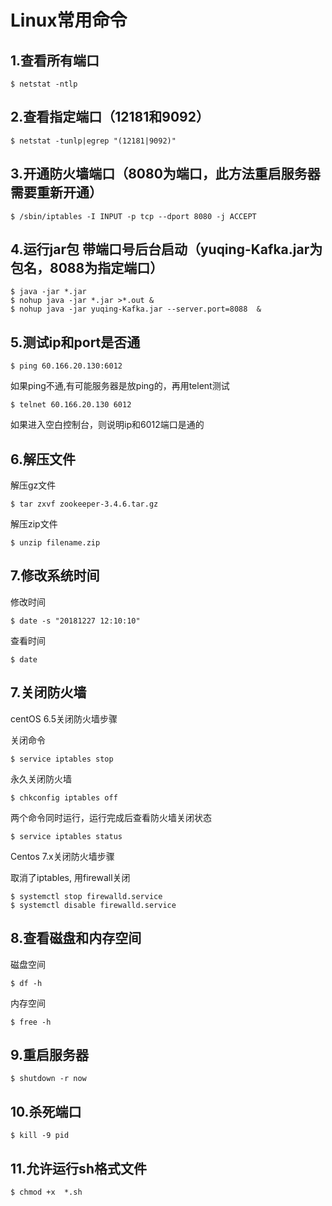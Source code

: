 # Linux常用命令
## 1.查看所有端口
```
$ netstat -ntlp
```
## 2.查看指定端口（12181和9092）
```
$ netstat -tunlp|egrep "(12181|9092)"
```
## 3.开通防火墙端口（8080为端口，此方法重启服务器需要重新开通）
```
$ /sbin/iptables -I INPUT -p tcp --dport 8080 -j ACCEPT
```
## 4.运行jar包 带端口号后台启动（yuqing-Kafka.jar为包名，8088为指定端口）
```
$ java -jar *.jar
$ nohup java -jar *.jar >*.out &
$ nohup java -jar yuqing-Kafka.jar --server.port=8088  &
```
## 5.测试ip和port是否通
```
$ ping 60.166.20.130:6012
```
如果ping不通,有可能服务器是放ping的，再用telent测试
```
$ telnet 60.166.20.130 6012
```
如果进入空白控制台，则说明ip和6012端口是通的
## 6.解压文件
解压gz文件
```
$ tar zxvf zookeeper-3.4.6.tar.gz
```
解压zip文件
```
$ unzip filename.zip
```
## 7.修改系统时间
修改时间
```
$ date -s "20181227 12:10:10"
```
查看时间
```
$ date
```
## 7.关闭防火墙
centOS 6.5关闭防火墙步骤

关闭命令
```
$ service iptables stop
```
永久关闭防火墙
```
$ chkconfig iptables off
```
两个命令同时运行，运行完成后查看防火墙关闭状态
```
$ service iptables status
```

Centos 7.x关闭防火墙步骤   

取消了iptables, 用firewall关闭
```
$ systemctl stop firewalld.service
$ systemctl disable firewalld.service
```
## 8.查看磁盘和内存空间
磁盘空间
 ```
$ df -h
 ```
内存空间
 ```
$ free -h
 ```
## 9.重启服务器
```
$ shutdown -r now
```
## 10.杀死端口
```
$ kill -9 pid
```
## 11.允许运行sh格式文件
```
$ chmod +x  *.sh
```
